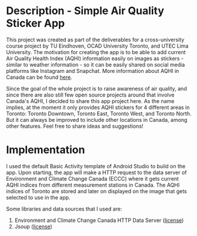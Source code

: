 # Description - Simple Air Quality Sticker App

This project was created as part of the deliverables for a cross-university course project by TU Eindhoven, OCAD University Toronto, and UTEC Lima University. The motivation for creating the app is to be able to add current Air Quality Health Index (AQHI) information easily on images as stickers - similar to weather information - so it can be easily shared on social media platforms like Instagram and Snapchat. More information about AQHI in Canada can be found [here](http://www.airqualityontario.com/science/aqhi_description.php).

Since the goal of the whole project is to raise awareness of air quality, and since there are also still few open source projects around that involve Canada's AQHI, I decided to share this app project here. As the name implies, at the moment it only provides AQHI stickers for 4 different areas in Toronto: Toronto Downtown, Toronto East, Toronto West, and Toronto North. But it can always be improved to include other locations in Canada, among other features. Feel free to share ideas and suggestions!

# Implementation

I used the default Basic Activity template of Android Studio to build on the app. Upon starting, the app will make a HTTP request to the data server of Environment and Climate Change Canada (ECCC) where it gets current AQHI indices from different measurement stations in Canada. The AQHI indices of Toronto are stored and later on displayed on the image that gets selected to use in the app.

Some libraries and data sources that I used are:
1. Environment and Climate Change Canada HTTP Data Server ([license](http://dd.weather.gc.ca/doc/LICENCE_GENERAL.txt))
2. Jsoup ([license](https://jsoup.org/license))
